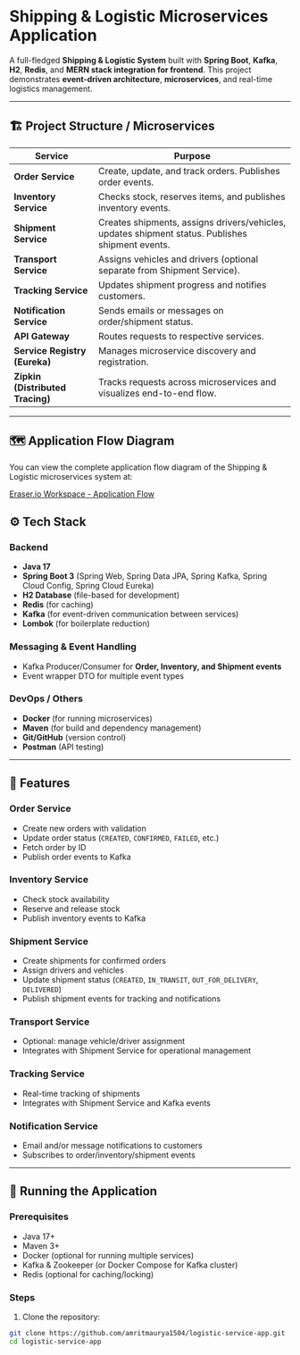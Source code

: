 # Shipping & Logistic Microservices Application

A full-fledged **Shipping & Logistic System** built with **Spring Boot**, **Kafka**, **H2**, **Redis**, and **MERN stack integration for frontend**. This project demonstrates **event-driven architecture**, **microservices**, and real-time logistics management.

---

## 🏗 Project Structure / Microservices

| Service | Purpose |
|---------|---------|
| **Order Service** | Create, update, and track orders. Publishes order events. |
| **Inventory Service** | Checks stock, reserves items, and publishes inventory events. |
| **Shipment Service** | Creates shipments, assigns drivers/vehicles, updates shipment status. Publishes shipment events. |
| **Transport Service** | Assigns vehicles and drivers (optional separate from Shipment Service). |
| **Tracking Service** | Updates shipment progress and notifies customers. |
| **Notification Service** | Sends emails or messages on order/shipment status. |
| **API Gateway** | Routes requests to respective services. |
| **Service Registry (Eureka)** | Manages microservice discovery and registration. |
| **Zipkin (Distributed Tracing)** | Tracks requests across microservices and visualizes end-to-end flow. |

---

## 🗺 Application Flow Diagram

You can view the complete application flow diagram of the Shipping & Logistic microservices system at:

[Eraser.io Workspace - Application Flow](https://app.eraser.io/workspace/KYq1RIHiwVIJb9BtGCSp)

## ⚙️ Tech Stack

### Backend
- **Java 17**
- **Spring Boot 3** (Spring Web, Spring Data JPA, Spring Kafka, Spring Cloud Config, Spring Cloud Eureka)
- **H2 Database** (file-based for development)
- **Redis** (for caching)
- **Kafka** (for event-driven communication between services)
- **Lombok** (for boilerplate reduction)


### Messaging & Event Handling
- Kafka Producer/Consumer for **Order, Inventory, and Shipment events**
- Event wrapper DTO for multiple event types

### DevOps / Others
- **Docker** (for running microservices)
- **Maven** (for build and dependency management)
- **Git/GitHub** (version control)
- **Postman** (API testing)

---

## 📝 Features

### Order Service
- Create new orders with validation
- Update order status (`CREATED`, `CONFIRMED`, `FAILED`, etc.)
- Fetch order by ID
- Publish order events to Kafka

### Inventory Service
- Check stock availability
- Reserve and release stock
- Publish inventory events to Kafka

### Shipment Service
- Create shipments for confirmed orders
- Assign drivers and vehicles
- Update shipment status (`CREATED`, `IN_TRANSIT`, `OUT_FOR_DELIVERY`, `DELIVERED`)
- Publish shipment events for tracking and notifications

### Transport Service
- Optional: manage vehicle/driver assignment
- Integrates with Shipment Service for operational management

### Tracking Service
- Real-time tracking of shipments
- Integrates with Shipment Service and Kafka events

### Notification Service
- Email and/or message notifications to customers
- Subscribes to order/inventory/shipment events

---

## 🔧 Running the Application

### Prerequisites
- Java 17+
- Maven 3+
- Docker (optional for running multiple services)
- Kafka & Zookeeper (or Docker Compose for Kafka cluster)
- Redis (optional for caching/locking)

### Steps
1. Clone the repository:
```bash
git clone https://github.com/amritmaurya1504/logistic-service-app.git
cd logistic-service-app
